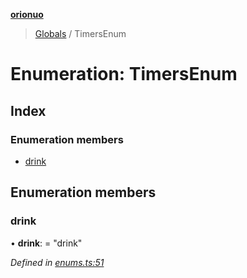 **[orionuo](../README.md)**

> [Globals](../globals.md) / TimersEnum

# Enumeration: TimersEnum

## Index

### Enumeration members

* [drink](timersenum.md#drink)

## Enumeration members

### drink

•  **drink**:  = "drink"

*Defined in [enums.ts:51](https://github.com/msviha/orionuo/blob/43b8a75/src/enums.ts#L51)*
